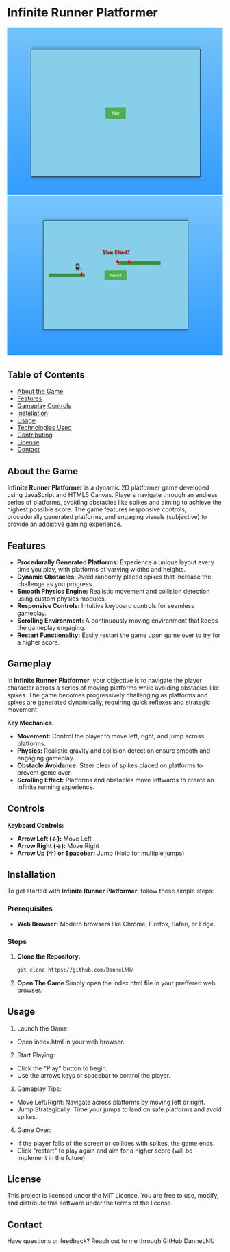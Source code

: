 # **Infinite Runner Platformer**

![Game Start!](./images/game1.png)
![Game End!](./images/game2.png)

## Table of Contents

- [About the Game](#about-the-game)
- [Features](#features)
- [Gameplay](#gameplay)
  [Controls](#controls)
- [Installation](#installation)
- [Usage](#usage)
- [Technologies Used](#technologies-used)
- [Contributing](#contributing)
- [License](#license)
- [Contact](#contact)

## About the Game

**Infinite Runner Platformer** is a dynamic 2D platformer game developed using JavaScript and HTML5 Canvas. Players navigate through an endless series of platforms, avoiding obstacles like spikes and aiming to achieve the highest possible score. The game features responsive controls, procedurally generated platforms, and engaging visuals (subjective) to provide an addictive gaming experience.

## Features

- **Procedurally Generated Platforms:** Experience a unique layout every time you play, with platforms of varying widths and heights.
- **Dynamic Obstacles:** Avoid randomly placed spikes that increase the challenge as you progress.
- **Smooth Physics Engine:** Realistic movement and collision detection using custom physics modules.
- **Responsive Controls:** Intuitive keyboard controls for seamless gameplay.
- **Scrolling Environment:** A continuously moving environment that keeps the gameplay engaging.
- **Restart Functionality:** Easily restart the game upon game over to try for a higher score.

## Gameplay

In **Infinite Runner Platformer**, your objective is to navigate the player character across a series of moving platforms while avoiding obstacles like spikes. The game becomes progressively challenging as platforms and spikes are generated dynamically, requiring quick reflexes and strategic movement.

**Key Mechanics:**

- **Movement:** Control the player to move left, right, and jump across platforms.
- **Physics:** Realistic gravity and collision detection ensure smooth and engaging gameplay.
- **Obstacle Avoidance:** Steer clear of spikes placed on platforms to prevent game over.
- **Scrolling Effect:** Platforms and obstacles move leftwards to create an infinite running experience.

## Controls

**Keyboard Controls:**

- **Arrow Left (←):** Move Left
- **Arrow Right (→):** Move Right
- **Arrow Up (↑) or Spacebar:** Jump (Hold for multiple jumps)

## Installation

To get started with **Infinite Runner Platformer**, follow these simple steps:

### Prerequisites

- **Web Browser:** Modern browsers like Chrome, Firefox, Safari, or Edge.

### Steps

1. **Clone the Repository:**

   ```bash
   git clone https://github.com/DanneLNU/
   
2. **Open The Game**
  Simply open the index.html file in your preffered web browser.

## Usage

1. Launch the Game:
  - Open index.html in your web browser.
2. Start Playing:
  - Click the "Play" button to begin.
  - Use the arrows keys or spacebar to control the player.
3. Gameplay Tips:
  - Move Left/Right: Navigate across platforms by moving left or right.
  - Jump Strategically: Time your jumps to land on safe platforms and avoid spikes.
4. Game Over:
  - If the player falls of the screen or collides with spikes, the game ends.
  - Click "restart" to play again and aim for a higher score (will be implement in the future)

## License

  This project is licensed under the MIT License. You are free to use, modify, and distribute this software under the terms of the license.

## Contact

Have questions or feedback? Reach out to me through GitHub DanneLNU

